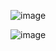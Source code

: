 ![image](https://github.com/web-god/neon-toggle-switch/assets/132649294/0a54a2d8-d9f5-4006-80d6-e864cc189279)

![image](https://github.com/web-god/neon-toggle-switch/assets/132649294/6bd9ff25-f745-484c-bd69-5e72ee54ccee)

